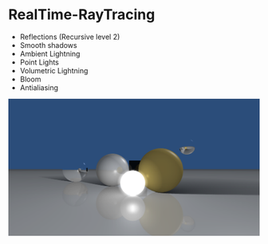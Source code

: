 # RealTime-RayTracing


- Reflections (Recursive level 2)
- Smooth shadows
- Ambient Lightning
- Point Lights
- Volumetric Lightning
- Bloom
- Antialiasing

![](https://github.com/JNNGL/RealTime-RayTracing/raw/main/images/1.png)
